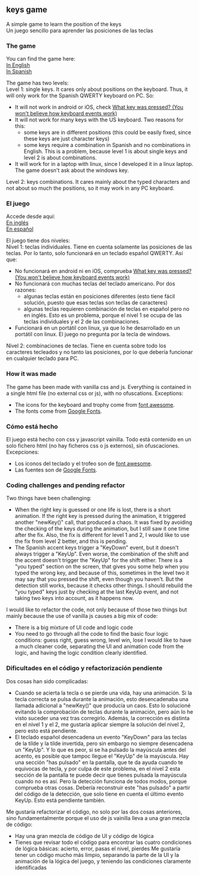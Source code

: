 ## keys game

A simple game to learn the position of the keys  
Un juego sencillo para aprender las posiciones de las teclas

### The game
You can find the game here:  
[In English](index_en.html)  
[In Spanish](index_es.html)

The game has two levels:  
Level 1: single keys. It cares only about positions on the keyboard. Thus, it will only work for the Spanish QWERTY keyboard on PC. So:
- It will not work in android or iOS, check [What key was pressed? (You won't believe how keyboard events work)](https://www.youtube.com/watch?v=jLqTXkFtEH0&list=PLNYkxOF6rcIAKIQFsNbV0JDws_G_bnNo9)
- It will not work for many keys with the US keyboard. Two reasons for this:
  - some keys are in different positions (this could be easily fixed, since these keys are just character keys)
  - some keys require a combination in Spanish and no combinations in English. This is a problem, because level 1 is about single keys and level 2 is about combinations.
- It will work for in a laptop with linux, since I developed it in a linux laptop. The game doesn't ask about the windows key.

Level 2: keys combinations. It cares mainly about the typed characters and not about so much the positions, so it may work in any PC keyboard.

### El juego
Accede desde aquí:  
[En inglés](index_en.html)  
[En español](index_es.html)

El juego tiene dos niveles:  
Nivel 1: teclas individuales. Tiene en cuenta solamente las posiciones de las teclas. Por lo tanto, solo funcionará en un teclado español QWERTY. Así que:
- No funcionará en android ni en iOS, comprueba [What key was pressed? (You won't believe how keyboard events work)](https://www.youtube.com/watch?v=jLqTXkFtEH0&list=PLNYkxOF6rcIAKIQFsNbV0JDws_G_bnNo9)
- No funcionará con muchas teclas del teclado americano. Por dos razones:
  - algunas teclas están en posiciones diferentes (esto tiene fácil solución, puesto que esas teclas son teclas de caracteres)
  - algunas teclas requieren combinación de teclas en español pero no en inglés. Esto es un problema, porque el nivel 1 se ocupa de las teclas individuales y el 2 de las combinaciones.
- Funcionará en un portátil con linux, ya que lo he desarrollado en un portátil con linux. El juego no pregunta por la tecla de windows.

Nivel 2: combinaciones de teclas. Tiene en cuenta sobre todo los caracteres tecleados y no tanto las posiciones, por lo que debería funcionar en cualquier teclado para PC.

### How it was made
The game has been made with vanilla css and js. Everything is contained in a single html file (no external css or js), with no ofuscations. Exceptions:
- The icons for the keyboard and trophy come from [font awesome](https://fontawesome.com/).
- The fonts come from [Google Fonts](https://fonts.google.com/).

### Cómo está hecho
El juego está hecho con css y javascript vainilla. Todo está contenido en un solo fichero html (no hay ficheros css o js externos), sin ofuscaciones. Excepciones:
- Los iconos del teclado y el trofeo son de [font awesome](https://fontawesome.com/).
- Las fuentes son de [Google Fonts](https://fonts.google.com/).

### Coding challenges and pending refactor
Two things have been challenging:
- When the right key is guessed or one life is lost, there is a short animation. If the right key is pressed during the animation, it triggered another "newKey()" call, that produced a chaos. It was fixed by avoiding the checking of the keys during the animation, but I still saw it one time after the fix. Also, the fix is different for level 1 and 2, I would like to use the fix from level 2 better, and this is pending.
- The Spanish accent keys trigger a "KeyDown" event, but it doesn't always trigger a "KeyUp". Even worse, the combination of the shift and the accent doesn't trigger the "KeyUp" for the shift either. There is a "you typed" section on the screen, that gives you some help when you typed the wrong key, and because of this, sometimes in the level two it may say that you pressed the shift, even though you haven't. But the detection still works, because it checks other things. I should rebuild the "you typed" keys just by checking at the last KeyUp event, and not taking two keys into account, as it happens now.

I would like to refactor the code, not only because of those two things but mainly because the use of vanilla js causes a big mix of code:
- There is a big mixture of UI code and logic code
- You need to go through all the code to find the basic four logic conditions: guess right, guess wrong, level win, lose
I would like to have a much cleaner code, separating the UI and animation code from the logic, and having the logic condition clearly identified.

### Dificultades en el código y refactorización pendiente
Dos cosas han sido complicadas:
- Cuando se acierta la tecla o se pierde una vida, hay una animación. Si la tecla correcta se pulsa durante la animación, esto desencadenaba una llamada adicional a "newKey()" que producía un caos. Esto lo solucioné evitando la comprobación de teclas durante la animación, pero aún lo he visto suceder una vez tras corregirlo. Además, la corrección es distinta en el nivel 1 y el 2, me gustaría aplicar siempre la solución del nivel 2, pero esto está pendiente.
- El teclado español desencadena un evento "KeyDown" para las teclas de la tilde y la tilde invertida, pero sin embargo no siempre desencadena un "KeyUp". Y lo que es peor, si se ha pulsado la mayúscula antes del acento, es posible que tampoc llegue el "KeyUp" de la mayúscula. Hay una sección "has pulsado" en la pantalla, que te da ayuda cuando te equivocas de tecla, y por culpa de este problema, en el nivel 2 esta sección de la pantalla te puede decir que tienes pulsada la mayúscula cuando no es así. Pero la detección funciona de todos modos, porque comprueba otras cosas. Debería reconstruir este "has pulsado" a partir del código de la detección, que solo tiene en cuenta el último evento KeyUp. Esto está pendiente también.

Me gustaría refactorizar el código, no solo por las dos cosas anteriores, sino fundamentalmente porque el uso de js vainilla lleva a una gran mezcla de código:
- Hay una gran mezcla de código de UI y código de lógica
- Tienes que revisar todo el código para encontrar las cuatro condiciones de lógica básicas: acierto, error, pasas el nivel, pierdes
Me gustaría tener un código mucho más limpio, separando la parte de la UI y la animación de la lógica del juego, y teniendo las condiciones claramente identificadas
